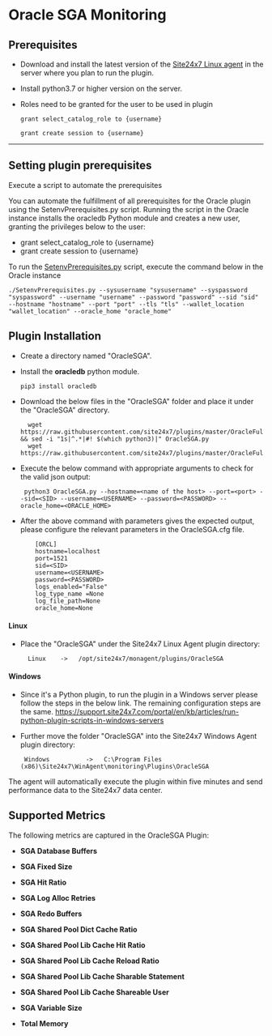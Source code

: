 # Oracle SGA Monitoring


                                                                                              
## Prerequisites

- Download and install the latest version of the [Site24x7 Linux agent](https://www.site24x7.com/app/client#/admin/inventory/add-monitor) in the server where you plan to run the plugin. 
- Install python3.7 or higher version on the server.
- Roles need to be granted for the user to be used in plugin

	```
	grant select_catalog_role to {username}
	```
	```
	grant create session to {username}
	```

---
## Setting plugin prerequisites 
Execute a script to automate the prerequisites

You can automate the fulfillment of all prerequisites for the Oracle plugin using the SetenvPrerequisites.py script. Running the script in the Oracle instance installs the oracledb Python module and creates a new user, granting the privileges below to the user:

- grant select_catalog_role to {username}
- grant create session to {username}

To run the [SetenvPrerequisites.py](https://github.com/site24x7/plugins/blob/master/OracleFullStackMonitoring/SetenvPrerequisites.py) script, execute the command below in the Oracle instance
```
./SetenvPrerequisites.py --sysusername "sysusername" --syspassword "syspassword" --username "username" --password "password" --sid "sid"  --hostname "hostname" --port "port" --tls "tls" --wallet_location "wallet_location" --oracle_home "oracle_home"
```

## Plugin Installation  

- Create a directory named "OracleSGA".
- Install the **oracledb** python module.
	```
	pip3 install oracledb
	```

	
- Download the below files in the "OracleSGA" folder and place it under the "OracleSGA" directory.

		wget https://raw.githubusercontent.com/site24x7/plugins/master/OracleFullStackMonitoring/OracleSGA/OracleSGA.py && sed -i "1s|^.*|#! $(which python3)|" OracleSGA.py
		wget https://raw.githubusercontent.com/site24x7/plugins/master/OracleFullStackMonitoring/OracleSGA/OracleSGA.cfg

- Execute the below command with appropriate arguments to check for the valid json output:
	```
	 python3 OracleSGA.py --hostname=<name of the host> --port=<port> --sid=<SID> --username=<USERNAME> --password=<PASSWORD> --oracle_home=<ORACLE_HOME>
	 ```
- After the above command with parameters gives the expected output, please configure the relevant parameters in the OracleSGA.cfg file.
	```
	    [ORCL]
	    hostname=localhost
	    port=1521
	    sid=<SID>
	    username=<USERNAME>
	    password=<PASSWORD>
	    logs_enabled="False"
	    log_type_name =None
	    log_file_path=None
	    oracle_home=None
	```	
#### Linux
- Place the "OracleSGA" under the Site24x7 Linux Agent plugin directory:

        Linux    ->   /opt/site24x7/monagent/plugins/OracleSGA
  
#### Windows
- Since it's a Python plugin, to run the plugin in a Windows server please follow the steps in the below link. The remaining configuration steps are the same.
https://support.site24x7.com/portal/en/kb/articles/run-python-plugin-scripts-in-windows-servers
-  Further move the folder "OracleSGA" into the  Site24x7 Windows Agent plugin directory:

        Windows          ->   C:\Program Files (x86)\Site24x7\WinAgent\monitoring\Plugins\OracleSGA


The agent will automatically execute the plugin within five minutes and send performance data to the Site24x7 data center.



## Supported Metrics
The following metrics are captured in the OracleSGA Plugin:

- **SGA Database Buffers**

- **SGA Fixed Size**

- **SGA Hit Ratio**

- **SGA Log Alloc Retries**

- **SGA Redo Buffers**

- **SGA Shared Pool Dict Cache Ratio**

- **SGA Shared Pool Lib Cache Hit Ratio**

- **SGA Shared Pool Lib Cache Reload Ratio**

- **SGA Shared Pool Lib Cache Sharable Statement**

- **SGA Shared Pool Lib Cache Shareable User**

- **SGA Variable Size**

- **Total Memory**
